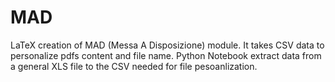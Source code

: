 # MAD
LaTeX creation of MAD (Messa A Disposizione) module. It takes CSV data to personalize pdfs content and file name.
Python Notebook extract data from a general XLS file to the CSV needed for file pesoanlization.
